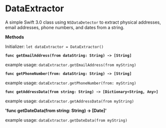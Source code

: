 # DataExtractor
A simple Swift 3.0 class using `NSDataDetector` to extract physical addresses, email addresses, phone numbers, and dates from a string.

**Methods**

Initializer:
	`let dataExtractor = DataExtractor()`

**`func getEmailAddress(from dataString: String) -> [String]`**

example usage:
	`dataExtractor.getEmailAddress(from myString)`

**`func getPhoneNumber(from: dataString: String) -> [String]`**

example usage:
	`dataExtractor.getPhoneNumber(from: myString)`

**`func getAddressData(from string: String) -> [Dictionary<String, Any>]`**

example usage:
	`dataExtractor.getAddressData(from myString)`

**'func getDateData(from string: String) -> [Date]'**

example usage:
	`dataExtractor.getDateData(from myString)`
